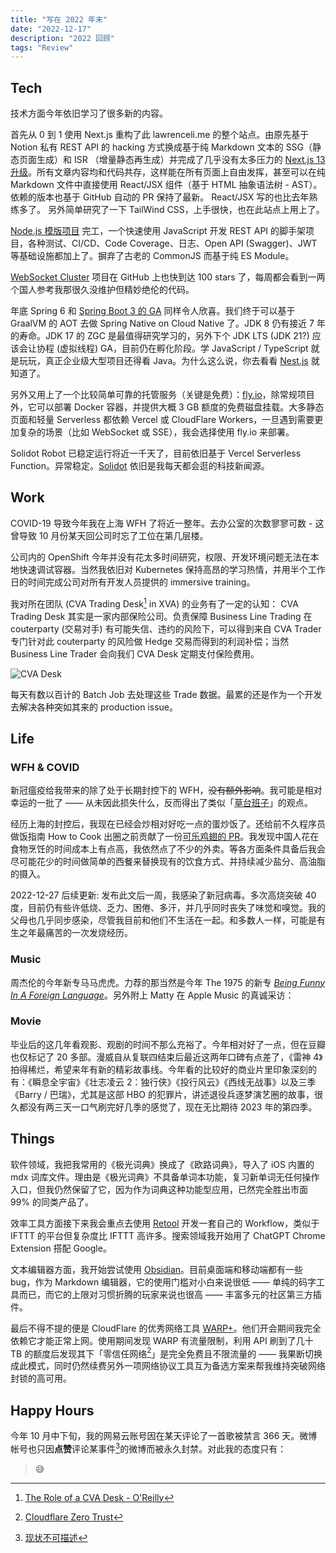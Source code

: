 ```yaml
---
title: "写在 2022 年末"
date: "2022-12-17"
description: "2022 回顾"
tags: "Review"
---
```


## Tech

技术方面今年依旧学习了很多新的内容。

首先从 0 到 1 使用 Next.js 重构了此 lawrenceli.me 的整个站点。由原先基于 Notion 私有 REST API 的 hacking 方式换成基于纯 Markdown 文本的 SSG（静态页面生成）和 ISR （增量静态再生成）并完成了几乎没有太多压力的 [Next.js 13 升级](https://nextjs.org/docs/upgrading#upgrading-from-12-to-13)。所有文章内容均和代码共存，这样能在所有页面上自由发挥，甚至可以在纯 Markdown 文件中直接使用 React/JSX 组件（基于 HTML 抽象语法树 - AST）。依赖的版本也基于 GitHub 自动的 PR 保持了最新。 React/JSX 写的也比去年熟练多了。
另外简单研究了一下 TailWind CSS，上手很快，也在此站点上用上了。

[Node.js 模版项目](https://github.com/Lonor/node-express-example) 完工，一个快速使用 JavaScript 开发 REST API 的脚手架项目，各种测试、CI/CD、Code Coverage、日志、Open API (Swagger)、JWT 等基础设施都加上了。摒弃了古老的 CommonJS 而基于纯 ES Module。

<div>
  <github user="Lonor" repo="node-express-example"></github>
</div>

[WebSocket Cluster](https://github.com/Lonor/websocket-cluster) 项目在 GitHub 上也快到达 100 stars 了，每周都会看到一两个国人参考我那很久没维护但精妙绝伦的代码。

年底 Spring 6 和 [Spring Boot 3 的 GA](https://spring.io/blog/2022/11/24/spring-boot-3-0-goes-ga) 同样令人欣喜。我们终于可以基于 GraalVM 的 AOT 去做 Spring Native on Cloud Native 了。JDK 8 仍有接近 7 年的寿命。JDK 17 的 ZGC 是最值得研究学习的，另外下个 JDK LTS (JDK 21?) 应该会让协程 (虚拟线程) GA，目前仍在孵化阶段。学 JavaScript / TypeScript 就是玩玩，真正企业级大型项目还得看 Java。为什么这么说，你去看看 [Nest.js](https://docs.nestjs.com/controllers) 就知道了。

另外又用上了一个比较简单可靠的托管服务（关键是免费）：[fly.io](https://fly.io/)，除常规项目外，它可以部署 Docker 容器，并提供大概 3 GB 额度的免费磁盘挂载。大多静态页面和轻量 Serverless 都依赖 Vercel 或 CloudFlare Workers，一旦遇到需要更加复杂的场景（比如 WebSocket 或 SSE），我会选择使用 fly.io 来部署。

Solidot Robot 已稳定运行将近一千天了，目前依旧基于 Vercel Serverless Function。异常稳定。[Solidot](https://www.solidot.org/) 依旧是我每天都会逛的科技新闻源。

## Work

COVID-19 导致今年我在上海 WFH 了将近一整年。去办公室的次数寥寥可数 - 这曾导致 10 月份某天回公司时忘了工位在第几层楼。

公司内的 OpenShift 今年并没有花太多时间研究，权限、开发环境问题无法在本地快速调试容器。当然我依旧对 Kubernetes 保持高昂的学习热情，并用半个工作日的时间完成公司对所有开发人员提供的 immersive training。

我对所在团队 (CVA Trading Desk[^1] in XVA) 的业务有了一定的认知：
CVA Trading Desk 其实是一家内部保险公司。负责保障 Business Line Trading 在 couterparty (交易对手) 有可能失信、违约的风险下，可以得到来自 CVA Trader 专门针对此 couterparty 的风险做 Hedge 交易而得到的利润补偿；当然 Business Line Trader 会向我们 CVA Desk 定期支付保险费用。

![CVA Desk](/images/2022-in-review/cva-desk.gif)

每天有数以百计的 Batch Job 去处理这些 Trade 数据。最累的还是作为一个开发去解决各种突如其来的 production issue。

## Life

### WFH & COVID

新冠瘟疫给我带来的除了处于长期封控下的 WFH，~~没有额外影响~~。我可能是相对幸运的一批了 —— 从未因此损失什么，反而得出了类似「[草台班子](/blog/makeshift-troupe/)」的观点。

经历上海的封控后，我现在已经会炒相对好吃一点的蛋炒饭了。还给前不久程序员做饭指南 How to Cook 出圈之前贡献了一份[可乐鸡翅的 PR](https://github.com/Anduin2017/HowToCook/pull/159)。我发现中国人花在食物烹饪的时间成本上有点高，我依然点了不少的外卖。等各方面条件具备后我会尽可能花少的时间做简单的西餐来替换现有的饮食方式、并持续减少盐分、高油脂的摄入。

2022-12-27 后续更新: 发布此文后一周，我感染了新冠病毒。多次高烧突破 40 度，目前仍有些许低烧、乏力、困倦、多汗，并几乎同时丧失了味觉和嗅觉。我的父母也几乎同步感染，尽管我目前和他们不生活在一起。和多数人一样，可能是有生之年最痛苦的一次发烧经历。

### Music

周杰伦的今年新专马马虎虎。力荐的那当然是今年 The 1975 的新专 [_Being Funny In A Foreign Language_](https://music.163.com/#/album?id=153050699)。另外附上 Matty 在 Apple Music 的真诚采访：

<div>
  <bilibili bv="BV1Xe41137fJ"></bilibili>
</div>

### Movie

毕业后的这几年看观影、观剧的时间不那么充裕了。今年相对好了一点，但在豆瓣也仅标记了 20 多部。漫威自从复联四结束后最近这两年口碑有点差了，《雷神 4》拍得稀烂，希望来年有新的精彩故事线。今年看的比较好的商业片里印象深刻的有：《瞬息全宇宙》《壮志凌云 2：独行侠》《投行风云》《西线无战事》以及三季《Barry / 巴瑞》，尤其是这部 HBO 的犯罪片，讲述退役兵逐梦演艺圈的故事，很久都没有两三天一口气刷完好几季的感觉了，现在无比期待 2023 年的第四季。

<div>
  <douban id="26707518"></douban>
  <douban id="3042261"></douban>
</div>

## Things

软件领域，我把我常用的《极光词典》换成了《欧路词典》，导入了 iOS 内置的 mdx 词库文件。理由是《极光词典》不具备单词本功能，复习新单词无任何操作入口，但我仍然保留了它，因为作为词典这种功能型应用，已然完全胜出市面 99% 的同类产品了。

效率工具方面接下来我会重点去使用 [Retool](https://retool.com/) 开发一套自己的 Workflow，类似于 IFTTT 的平台但复杂度比 IFTTT 高许多。搜索领域我开始用了 ChatGPT Chrome Extension 搭配 Google。

文本编辑器方面，我开始尝试使用 [Obsidian](https://obsidian.md/)。目前桌面端和移动端都有一些 bug，作为 Markdown 编辑器，它的使用门槛对小白来说很低 —— 单纯的码字工具而已，而它的上限对习惯折腾的玩家来说也很高 —— 丰富多元的社区第三方插件。

最后不得不提的便是 CloudFlare 的优秀网络工具 [WARP+](https://1.1.1.1/)。他们开会期间我完全依赖它才能正常上网。使用期间发现 WARP 有流量限制，利用 API 刷到了几十 TB 的额度后发现其下「零信任网络[^2]」是完全免费且不限流量的 —— 我果断切换成此模式，同时仍然续费另外一项网络协议工具互为备选方案来帮我维持突破网络封锁的高可用。

## Happy Hours

今年 10 月中下旬，我的网易云账号因在某天评论了一首歌被禁言 366 天。微博帐号也只因**点赞**评论某事件[^3]的微博而被永久封禁。对此我的态度只有：

> 😅

[^1]: [The Role of a CVA Desk - O'Reilly](https://www.oreilly.com/library/view/counterparty-credit-risk/9781118316665/c18anchor-2.html)
[^2]: [Cloudflare Zero Trust](https://www.cloudflare.com/zh-cn/products/zero-trust/)
[^3]: [现状不可描述](https://bit.ly/3V5V1NG)
